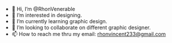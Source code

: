 - 👋 Hi, I’m @RhonVenerable
- 👀 I’m interested in designing.
- 🌱 I’m currently learning graphic design.
- 💞️ I’m looking to collaborate on different graphic designer.
- 📫 How to reach me thru my email: rhonvincent233@gmail.com

<!---
RhonVenerable/RhonVenerable is a ✨ special ✨ repository because its `README.md` (this file) appears on your GitHub profile.
You can click the Preview link to take a look at your changes.
--->
